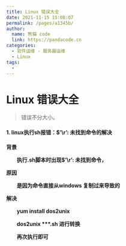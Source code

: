 ```yaml
---
title: Linux 错误大全
date: 2021-11-15 15:08:07
permalink: /pages/a1345b/
author: 
  name: 熊猫 code
  link: https://pandacode.cn
categories: 
  - 软件运维 - 服务器运维
  - Linux
tags: 
  - 
---
```


# Linux 错误大全

> 错误不分大小。

#### 1. linux执行sh报错：$’\r’: 未找到命令的解决

**背景**

　　**执行.sh脚本时出现$’\r’: 未找到命令，**

**原因**

　　**是因为命令直接从windows 复制过来导致的**

**解决**

　　**yum install dos2unix**

　　**dos2unix \*\*\*.sh 进行转换**

　　**再次执行即可**

